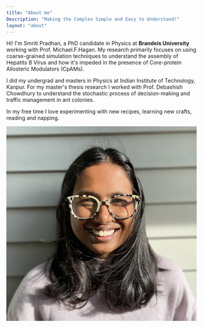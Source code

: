 ```yaml
---
title: "About me"
Description: "Making the Complex Simple and Easy to Understand!"
layout: "about"
---
```

Hi! I'm Smriti Pradhan, a PhD candidate in Physics at **Brandeis University** working with Prof. Michael.F.Hagan. My research primarily focuses on using coarse-grained simulation techniques to understand the assembly of Hepatits B Virus and how it's impeded in the presence of Core-protein Allosteric Modulators (CpAMs).


I did my undergrad and masters in Physics at Indian Institute of Technology, Kanpur. For my master's thesis research I worked with Prof. Debashish Chowdhury to understand the stochastic process of decision-making and traffic management in ant colonies.

In my free time I love experimenting with new recipes, learning new crafts, reading and napping.


![](../images/postpics/Smriti.jpeg)
